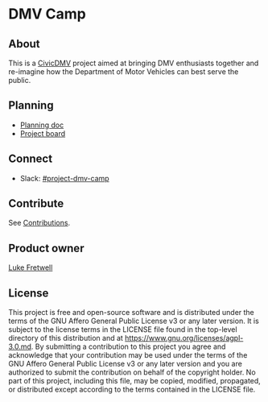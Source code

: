 # DMV Camp

## About

This is a [CivicDMV](https://civicdmv.org) project aimed at bringing DMV enthusiasts together and re-imagine how the Department of Motor Vehicles can best serve the public.

## Planning

* [Planning doc](https://docs.google.com/document/d/15wdCjNEeRl3dwCMsme5vshZTkfPCnimVgBnFqRVNHHk/edit?usp=sharing)
* [Project board](https://github.com/civicdmv/dmv-camp/projects/1)

## Connect

* Slack: [#project-dmv-camp](https://civicdmv.slack.com/messages/CKDUKKZGW/)

## Contribute

See [Contributions](contributing.md).

## Product owner

[Luke Fretwell](https://github.com/lukefretwell)

## License

This project is free and open-source software and is distributed under the terms of the GNU Affero General Public License v3 or any later version. It is subject to the license terms in the LICENSE file found in the top-level directory of this distribution and at https://www.gnu.org/licenses/agpl-3.0.md. By submitting a contribution to this project you agree and acknowledge that your contribution may be used under the terms of the GNU Affero General Public License v3 or any later version and you are authorized to submit the contribution on behalf of the copyright holder. No part of this project, including this file, may be copied, modified, propagated, or distributed except according to the terms contained in the LICENSE file.
